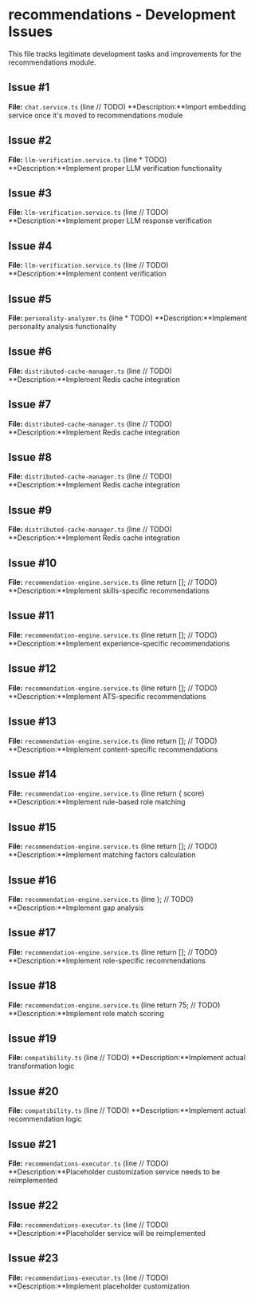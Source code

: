 # recommendations - Development Issues

This file tracks legitimate development tasks and improvements for the recommendations module.

## Issue #1
**File:** `chat.service.ts` (line // TODO)
**Description:**Import embedding service once it's moved to recommendations module

## Issue #2
**File:** `llm-verification.service.ts` (line  * TODO)
**Description:**Implement proper LLM verification functionality

## Issue #3
**File:** `llm-verification.service.ts` (line     // TODO)
**Description:**Implement proper LLM response verification

## Issue #4
**File:** `llm-verification.service.ts` (line     // TODO)
**Description:**Implement content verification

## Issue #5
**File:** `personality-analyzer.ts` (line  * TODO)
**Description:**Implement personality analysis functionality

## Issue #6
**File:** `distributed-cache-manager.ts` (line     // TODO)
**Description:**Implement Redis cache integration

## Issue #7
**File:** `distributed-cache-manager.ts` (line     // TODO)
**Description:**Implement Redis cache integration

## Issue #8
**File:** `distributed-cache-manager.ts` (line     // TODO)
**Description:**Implement Redis cache integration

## Issue #9
**File:** `distributed-cache-manager.ts` (line     // TODO)
**Description:**Implement Redis cache integration

## Issue #10
**File:** `recommendation-engine.service.ts` (line     return []; // TODO)
**Description:**Implement skills-specific recommendations

## Issue #11
**File:** `recommendation-engine.service.ts` (line     return []; // TODO)
**Description:**Implement experience-specific recommendations

## Issue #12
**File:** `recommendation-engine.service.ts` (line     return []; // TODO)
**Description:**Implement ATS-specific recommendations

## Issue #13
**File:** `recommendation-engine.service.ts` (line     return []; // TODO)
**Description:**Implement content-specific recommendations

## Issue #14
**File:** `recommendation-engine.service.ts` (line     return { score)
**Description:**Implement rule-based role matching

## Issue #15
**File:** `recommendation-engine.service.ts` (line     return []; // TODO)
**Description:**Implement matching factors calculation

## Issue #16
**File:** `recommendation-engine.service.ts` (line     }; // TODO)
**Description:**Implement gap analysis

## Issue #17
**File:** `recommendation-engine.service.ts` (line     return []; // TODO)
**Description:**Implement role-specific recommendations

## Issue #18
**File:** `recommendation-engine.service.ts` (line     return 75; // TODO)
**Description:**Implement role match scoring

## Issue #19
**File:** `compatibility.ts` (line     // TODO)
**Description:**Implement actual transformation logic

## Issue #20
**File:** `compatibility.ts` (line     // TODO)
**Description:**Implement actual recommendation logic

## Issue #21
**File:** `recommendations-executor.ts` (line // TODO)
**Description:**Placeholder customization service needs to be reimplemented

## Issue #22
**File:** `recommendations-executor.ts` (line   // TODO)
**Description:**Placeholder service will be reimplemented

## Issue #23
**File:** `recommendations-executor.ts` (line       // TODO)
**Description:**Implement placeholder customization

